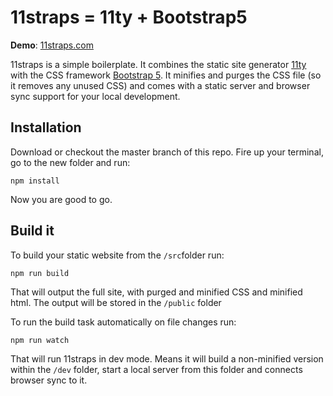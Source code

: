 # 11straps = 11ty + Bootstrap5

**Demo**: <a href="https://11straps.com" target="_blank">11straps.com</a>

11straps is a simple boilerplate. It combines the static site generator <a href="https://www.11ty.dev/" target="_blank">11ty</a> with the CSS framework <a href="https://getbootstrap.com/" target="_blank">Bootstrap 5</a>. It minifies and purges the CSS file (so it removes any unused CSS) and comes with a static server and browser sync support for your local development.

## Installation
Download or checkout the master branch of this repo.
Fire up your terminal, go to the new folder and run:
```
npm install
```
Now you are good to go.

## Build it
To build your static website from the `/src`folder run:
```
npm run build
```
That will output the full site, with purged and minified CSS and minified html. The output will be stored in the `/public` folder

To run the build task automatically on file changes run:
```
npm run watch
```
That will run 11straps in dev mode. Means it will build a non-minified version within the `/dev` folder, start a local server from this folder and connects browser sync to it.
